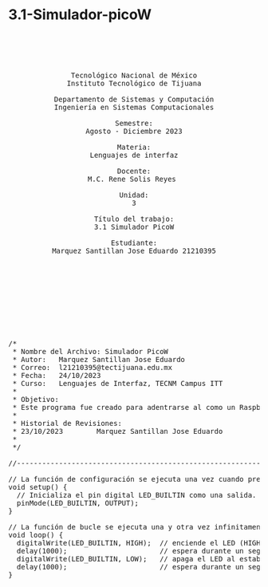 # 3.1-Simulador-picoW

<pre>

	<p align=center>

Tecnológico Nacional de México
Instituto Tecnológico de Tijuana

Departamento de Sistemas y Computación
Ingeniería en Sistemas Computacionales

Semestre:
Agosto - Diciembre 2023

Materia:
Lenguajes de interfaz

Docente:
M.C. Rene Solis Reyes 

Unidad:
3

Título del trabajo:
3.1 Simulador PicoW

Estudiante:
Marquez Santillan Jose Eduardo 21210395

	</p>

</pre>

<pre>

	<p align=left>

/*
 * Nombre del Archivo: Simulador PicoW
 * Autor:   Marquez Santillan Jose Eduardo
 * Correo:  l21210395@tectijuana.edu.mx
 * Fecha:   24/10/2023
 * Curso:   Lenguajes de Interfaz, TECNM Campus ITT
 * 
 * Objetivo:
 * Este programa fue creado para adentrarse al como un Raspberry Pi pico W realiza un hola mundo con blink.
 *
 * Historial de Revisiones:
 * 23/10/2023        Marquez Santillan Jose Eduardo
 *
 */
		
//-------------------------------------------------------------------------------------------------------------------------------------------------
		
// La función de configuración se ejecuta una vez cuando presionas el botón de reinicio o enciendes la placa.
void setup() {
  // Inicializa el pin digital LED_BUILTIN como una salida.
  pinMode(LED_BUILTIN, OUTPUT);
}

// La función de bucle se ejecuta una y otra vez infinitamente.
void loop() {
  digitalWrite(LED_BUILTIN, HIGH);  // enciende el LED (HIGH es el nivel de voltaje)
  delay(1000);                      // espera durante un segundo
  digitalWrite(LED_BUILTIN, LOW);   // apaga el LED al establecer el voltaje en LOW
  delay(1000);                      // espera durante un segundo
}
